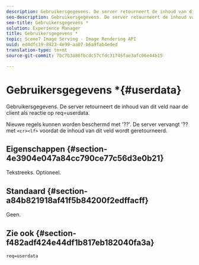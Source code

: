 ```yaml
---
description: Gebruikersgegevens. De server retourneert de inhoud van dit veld naar de client als reactie op req=userdata.
seo-description: Gebruikersgegevens. De server retourneert de inhoud van dit veld naar de client als reactie op req=userdata.
seo-title: Gebruikersgegevens *
solution: Experience Manager
title: Gebruikersgegevens *
topic: Scene7 Image Serving - Image Rendering API
uuid: ed4dfc19-8923-4e99-aa07-b6a9fab4eded
translation-type: tm+mt
source-git-commit: 7bc7b3a86fbcdc57cfdc31745fae3afc06e44b15

---
```



# Gebruikersgegevens *{#userdata}

Gebruikersgegevens. De server retourneert de inhoud van dit veld naar de client als reactie op req=userdata.

Nieuwe regels kunnen worden beschermd met &#39;??&#39;. De server vervangt &#39;?? met `<cr><lf>` voordat de inhoud van dit veld wordt geretourneerd.

## Eigenschappen {#section-4e3904e047a84cc790ce77c56d3e0b21}

Tekstreeks. Optioneel.

## Standaard {#section-a84b821918af41f5b84200f2edffacff}

Geen.

## Zie ook {#section-f482adf424e44df1b817eb182040fa3a}

`req=userdata`
